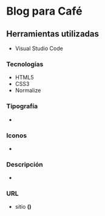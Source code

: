 # Blog para Café

## Herramientas utilizadas

- Visual Studio Code

### Tecnologías

- HTML5
- CSS3
- Normalize

### Tipografía

-

### Iconos

-

### Descripción

-

### URL

- sitio **()**
